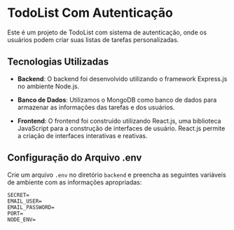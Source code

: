 # TodoList Com Autenticação 

Este é um projeto de TodoList com sistema de autenticação, onde os usuários podem criar suas listas de tarefas personalizadas.

## Tecnologias Utilizadas

- **Backend**: O backend foi desenvolvido utilizando o framework Express.js no ambiente Node.js. 

- **Banco de Dados**: Utilizamos o MongoDB como banco de dados para armazenar as informações das tarefas e dos usuários. 

- **Frontend**: O frontend foi construído utilizando React.js, uma biblioteca JavaScript para a construção de interfaces de usuário. React.js permite a criação de interfaces interativas e reativas.

## Configuração do Arquivo .env

Crie um arquivo `.env` no diretório `backend` e preencha as seguintes variáveis de ambiente com as informações apropriadas:

```env
SECRET=
EMAIL_USER=
EMAIL_PASSWORD=
PORT=
NODE_ENV=
